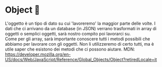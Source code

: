 # Object 💾
L'oggetto è un tipo di dato su cui 'lavoreremo' la maggior parte delle volte. I dati che ci arrivano da un database (in JSON) verrano trasformati in array di oggetti o semplici oggetti, sarà nostro compito poi lavorarci su. <br>
Come per gli array, sarà importante conoscere tutti i metodi possibili che abbiamo per lavorare con gli oggetti. Non li utilizzeremo di certo tutti, ma è utile saper che esistono dei metodi che ci possono aiutare. 
MDN: https://developer.mozilla.org/en-US/docs/Web/JavaScript/Reference/Global_Objects/Object?retiredLocale=it
